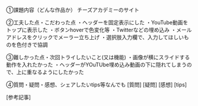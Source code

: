 

①課題内容（どんな作品か）
チーズアカデミーのサイト

②工夫した点・こだわった点
・ヘッダーを固定表示にした
・YouTube動画をトップに表示した
・ボタンhoverで色変化等
・Twitterなどの埋め込み
・メールアドレスをクリックでメーラー立ち上げ
・選択肢入力欄で、入力してほしいものを色付きで協調


③難しかった点・次回トライしたいこと(又は機能)
・画像が横にスライドする動作を入れたかった
・ヘッダーがYOuTUbe埋め込み動画の下に隠れてしまうので、上に重なるようにしたかった


④質問・疑問・感想、シェアしたいtips等なんでも
[質問]
[疑問]
[感想]
[tips]


[参考記事]
